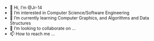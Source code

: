 - 👋 Hi, I’m @Jr-14
- 👀 I’m interested in Computer Science/Software Engineering
- 🌱 I’m currently learning Computer Graphics, and Algorithms and Data Structures
- 💞️ I’m looking to collaborate on ...
- 📫 How to reach me ...

<!---
Jr-14/Jr-14 is a ✨ special ✨ repository because its `README.md` (this file) appears on your GitHub profile.
You can click the Preview link to take a look at your changes.
--->
